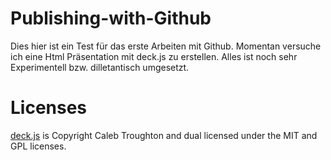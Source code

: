 Publishing-with-Github
======================
Dies hier ist ein Test für das erste Arbeiten mit Github.
Momentan versuche ich eine Html Präsentation mit deck.js zu erstellen.
Alles ist noch sehr Experimentell bzw. dilletantisch umgesetzt.


Licenses
========
[deck.js][deckjs] is Copyright Caleb Troughton and dual licensed under the
MIT and GPL licenses.


[deckjs]: https://github.com/imakewebthings/deck.js
